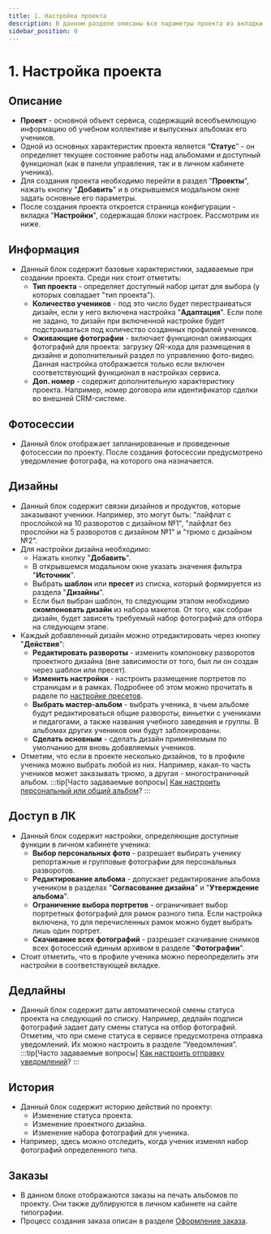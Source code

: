 ```yaml
---
title: 1. Настройка проекта
description: В данном разделе описаны все параметры проекта из вкладки "Настройки"
sidebar_position: 0
---
```


# 1. Настройка проекта
## Описание
* __Проект__ - основной объект сервиса, содержащий всеобъемлющую информацию об учебном коллективе и выпускных альбомах его учеников.
* Одной из основных характеристик проекта является “__Статус__” - он определяет текущее состояние работы над альбомами и доступный функционал (как в панели управления, так и в личном кабинете ученика).
* Для создания проекта необходимо перейти в раздел "__Проекты__", нажать кнопку "__Добавить__" и в открывшемся модальном окне задать основные его параметры.
* После создания проекта откроется страница конфигурации - вкладка "__Настройки__", содержащая блоки настроек. Рассмотрим их ниже.

## Информация
* Данный блок содержит базовые характеристики, задаваемые при создании проекта. Среди них стоит отметить:
    + __Тип проекта__ - определяет доступный набор цитат для выбора (у которых совпадает "тип проекта").
    + __Количество учеников__ - под это число будет перестраиваться дизайн, если у него включена настройка "__Адаптация__". Если поле не задано, то дизайн при включенной настройке будет подстраиваться под количество созданных профилей учеников.
    + __Оживающие фотографии__ - включает функционал оживающих фотографий для проекта: загрузку QR-кода для размещения в дизайне и дополнительный раздел по управлению фото-видео. Данная настройка отображается только если включен соответствующий функционал в настройках сервиса.
    + __Доп. номер__ - содержит дополнительную характеристику проекта. Например, номер договора или идентификатор сделки во внешней CRM-системе.

## Фотосессии
* Данный блок отображает запланированные и проведенные фотосессии по проекту. После создания фотосессии предусмотрено уведомление фотографа, на которого она назначается.

## Дизайны
* Данный блок содержит связки дизайнов и продуктов, которые заказывают ученики. Например, это могут быть: "лайфлат с прослойкой на 10 разворотов с дизайном №1", "лайфлат без прослойки на 5 разворотов с дизайном №1" и "трюмо с дизайном №2".
* Для настройки дизайна необходимо:
    + Нажать кнопку "__Добавить__".
    + В открывшемся модальном окне указать значения фильтра "__Источник__".
    + Выбрать __шаблон__ или __пресет__ из списка, который формируется из раздела "__Дизайны__".
    + Если был выбран шаблон, то следующим этапом необходимо __скомпоновать дизайн__ из набора макетов. От того, как собран дизайн, будет зависеть требуемый набор фотографий для отбора на следующем этапе.
* Каждый добавленный дизайн можно отредактировать через кнопку "__Действия__":
    + __Редактировать развороты__ - изменить компоновку разворотов проектного дизайна (вне зависимости от того, был ли он создан через шаблон или пресет).
    + __Изменить настройки__ - настроить размещение портретов по страницам и в рамках. Подробнее об этом можно прочитать в раделе по [настройке пресетов](/design/template#настройка-пресета-по-шаблону).
    + __Выбрать мастер-альбом__ - выбрать ученика, в чьем альбоме будут редактироваться общие развороты, виньетки с учениками и педагогами, а также названия учебного заведения и группы. В альбомах других учеников они будут заблокированы.
    + __Сделать основным__ - сделать дизайн применяемым по умолчанию для вновь добавляемых учеников.
* Отметим, что если в проекте несколько дизайнов, то в профиле ученика можно выбрать любой из них. Например, какая-то часть учеников может заказывать трюмо, а другая - многостраничный альбом.
:::tip[Часто задаваемые вопросы]
[Как настроить персональный или общий альбом](/faq/project-work#как-настроить-дизайн-альбома)?
:::

## Доступ в ЛК
* Данный блок содержит настройки, определяющие доступные функции в личном кабинете ученика:
    + __Выбор персональных фото__ - разрешает выбирать ученику репортажные и групповые фотографии для персональных разворотов.
    + __Редактирование альбома__ - допускает редактирование альбома учеником в разделах "__Согласование дизайна__" и "__Утверждение альбома__".
    + __Ограничение выбора портретов__ - ограничивает выбор портретных фотографий для рамок разного типа. Если настройка включена, то для перечисленных рамок можно будет выбрать лишь один портрет.
    + __Скачивание всех фотографий__ - разрешает скачивание снимков всех фотосессий единым архивом в разделе "__Фотографии__".
* Стоит отметить, что в профиле ученика можно переопределить эти настройки в соответствующей вкладке.

## Дедлайны
* Данный блок содержит даты автоматической смены статуса проекта на следующий по списку. Например, дедлайн подписи фотографий задает дату смены статуса на отбор фотографий. Отметим, что при смене статуса в сервисе предусмотрена отправка уведомлений. Их можно настроить в разделе “Уведомления”.
:::tip[Часто задаваемые вопросы]
[Как настроить отправку уведомлений](/faq/project-work#как-настроить-отправку-уведомлений)?
:::

## История
* Данный блок содержит историю действий по проекту:
    + Изменение статуса проекта.
    + Изменение проектного дизайна.
    + Изменение набора фотографий для ученика.
* Например, здесь можно отследить, когда ученик изменял набор фотографий определенного типа.

## Заказы
* В данном блоке отображаются заказы на печать альбомов по проекту. Они также дублируются в личном кабинете на сайте типографии. 
* Процесс создания заказа описан в разделе [Оформление заказа](/projects/print-order).